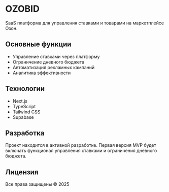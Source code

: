 # OZOBID

SaaS платформа для управления ставками и товарами на маркетплейсе Озон.

## Основные функции

- Управление ставками через платформу
- Ограничение дневного бюджета
- Автоматизация рекламных кампаний
- Аналитика эффективности

## Технологии

- Next.js
- TypeScript
- Tailwind CSS
- Supabase

## Разработка

Проект находится в активной разработке. Первая версия MVP будет включать функционал управления ставками и ограничения дневного бюджета.

## Лицензия

Все права защищены © 2025
